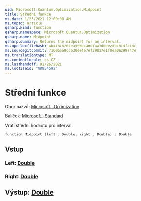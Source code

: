 ```yaml
---
uid: Microsoft.Quantum.Optimization.Midpoint
title: Střední funkce
ms.date: 1/23/2021 12:00:00 AM
ms.topic: article
qsharp.kind: function
qsharp.namespace: Microsoft.Quantum.Optimization
qsharp.name: Midpoint
qsharp.summary: Returns the midpoint for an interval.
ms.openlocfilehash: 4b415787d2e3508bca6df4a7ddee2591513f215c
ms.sourcegitcommit: 71605ea9cc630e84e7ef29027e1f0ea06299747e
ms.translationtype: MT
ms.contentlocale: cs-CZ
ms.lasthandoff: 01/26/2021
ms.locfileid: "98854592"
---
```

# <a name="midpoint-function"></a>Střední funkce

Obor názvů: [Microsoft.. Optimization](xref:Microsoft.Quantum.Optimization)

Balíček: [Microsoft.. Standard](https://nuget.org/packages/Microsoft.Quantum.Standard)


Vrátí střední hodnotu pro interval.

```qsharp
function Midpoint (left : Double, right : Double) : Double
```


## <a name="input"></a>Vstup

### <a name="left--double"></a>Left: [Double](xref:microsoft.quantum.lang-ref.double)




### <a name="right--double"></a>Right: [Double](xref:microsoft.quantum.lang-ref.double)





## <a name="output--double"></a>Výstup: [Double](xref:microsoft.quantum.lang-ref.double)

